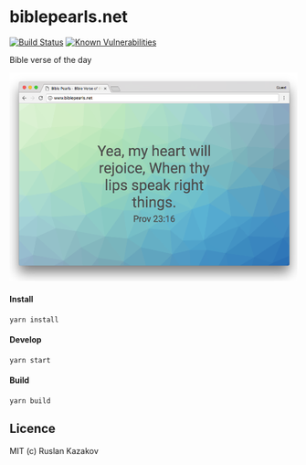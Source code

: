 # biblepearls.net

[![Build Status](https://travis-ci.org/bibleapi/biblepearls.net.svg?branch=master)](https://travis-ci.org/bibleapi/biblepearls.net)
[![Known Vulnerabilities](https://snyk.io/test/github/bibleapi/biblepearls.net/badge.svg)](https://snyk.io/test/github/bibleapi/biblepearls.net)

Bible verse of the day

[![Screenshot](./images/screenshot.png)](http://www.biblepearls.net)

#### Install

```
yarn install
```

#### Develop

```
yarn start
```

#### Build

```
yarn build
```


## Licence

MIT (c) Ruslan Kazakov
